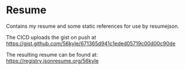 # Resume

Contains my resume and some static references for use by resumejson.

The CICD uploads the gist on push at https://gist.github.com/56kyle/671365d941c1eded05719c00d00c90de

The resulting resume can be found at: https://registry.jsonresume.org/56kyle
